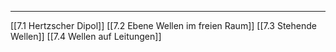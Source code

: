 ***

[[7.1 Hertzscher Dipol]]
[[7.2 Ebene Wellen im freien Raum]]
[[7.3 Stehende Wellen]]
[[7.4 Wellen auf Leitungen]]
